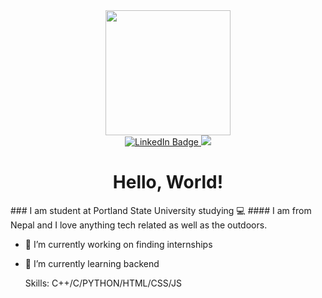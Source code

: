 <div id= "header" align="center">
<img src= "https://media.giphy.com/media/2IudUHdI075HL02Pkk/giphy.gif?cid=ecf05e47xyvkaom20v8xxz154m0hlrjt5yf2xmuhp8rwu8s8&ep=v1_gifs_search&rid=giphy.gif&ct=g" width="200"/>
</div>
<div id="badges" align="center">
  <a href="https://www.linkedin.com/in/realamritthapa/">
    <img src="https://img.shields.io/badge/LinkedIn-blue?style=for-the-badge&logo=linkedin&logoColor=white" alt="LinkedIn Badge"/>
  </a>
  <a href="mailto:amritthapa1460@gmail.com">
    <img src = "https://img.shields.io/badge/Gmail-D14836?style=for-the-badge&logo=gmail&logoColor=white"/>
  </a>
</div>

<h1 align="center" >Hello, World!</h1>
### I am student at Portland State University studying 💻
#### I am from Nepal and I love anything tech related as well as the outdoors. 


- 🔭 I’m currently working on finding internships 
- 🌱 I’m currently learning backend

  Skills: C++/C/PYTHON/HTML/CSS/JS





